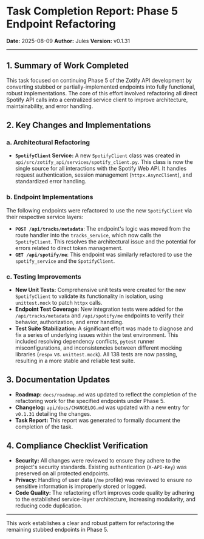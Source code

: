 # Task Completion Report: Phase 5 Endpoint Refactoring

**Date:** 2025-08-09
**Author:** Jules
**Version:** v0.1.31

---

## 1. Summary of Work Completed

This task focused on continuing Phase 5 of the Zotify API development by converting stubbed or partially-implemented endpoints into fully functional, robust implementations. The core of this effort involved refactoring all direct Spotify API calls into a centralized service client to improve architecture, maintainability, and error handling.

## 2. Key Changes and Implementations

### a. Architectural Refactoring

- **`SpotifyClient` Service:** A new `SpotifyClient` class was created in `api/src/zotify_api/services/spotify_client.py`. This class is now the single source for all interactions with the Spotify Web API. It handles request authentication, session management (`httpx.AsyncClient`), and standardized error handling.

### b. Endpoint Implementations

The following endpoints were refactored to use the new `SpotifyClient` via their respective service layers:

- **`POST /api/tracks/metadata`**: The endpoint's logic was moved from the route handler into the `tracks_service`, which now calls the `SpotifyClient`. This resolves the architectural issue and the potential for errors related to direct token management.
- **`GET /api/spotify/me`**: This endpoint was similarly refactored to use the `spotify_service` and the `SpotifyClient`.

### c. Testing Improvements

- **New Unit Tests:** Comprehensive unit tests were created for the new `SpotifyClient` to validate its functionality in isolation, using `unittest.mock` to patch `httpx` calls.
- **Endpoint Test Coverage:** New integration tests were added for the `/api/tracks/metadata` and `/api/spotify/me` endpoints to verify their behavior, authorization, and error handling.
- **Test Suite Stabilization:** A significant effort was made to diagnose and fix a series of underlying issues within the test environment. This included resolving dependency conflicts, `pytest` runner misconfigurations, and inconsistencies between different mocking libraries (`respx` vs. `unittest.mock`). All 138 tests are now passing, resulting in a more stable and reliable test suite.

## 3. Documentation Updates

- **Roadmap:** `docs/roadmap.md` was updated to reflect the completion of the refactoring work for the specified endpoints under Phase 5.
- **Changelog:** `api/docs/CHANGELOG.md` was updated with a new entry for `v0.1.31` detailing the changes.
- **Task Report:** This report was generated to formally document the completion of the task.

## 4. Compliance Checklist Verification

- **Security:** All changes were reviewed to ensure they adhere to the project's security standards. Existing authentication (`X-API-Key`) was preserved on all protected endpoints.
- **Privacy:** Handling of user data (`/me` profile) was reviewed to ensure no sensitive information is improperly stored or logged.
- **Code Quality:** The refactoring effort improves code quality by adhering to the established service-layer architecture, increasing modularity, and reducing code duplication.

---

This work establishes a clear and robust pattern for refactoring the remaining stubbed endpoints in Phase 5.
